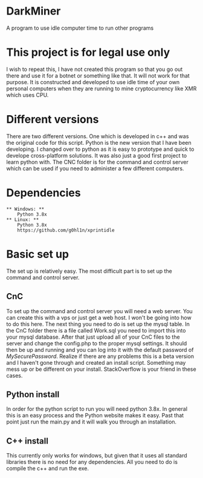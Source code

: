 # DarkMiner
 A program to use idle computer time to run other programs

# This project is for legal use only
 I wish to repeat this, I have not created this program so that you go out there and use it for a botnet or something like that.
 It will not work for that purpose. It is constructed and developed to use idle time of your own personal computers when they are running
 to mine cryptocurrency like XMR which uses CPU.

# Different versions
There are two different versions. One which is developed in c++ and was the original code for this script. Python is the new version that I have been developing. I changed over to python as it is easy to prototype and quick to develope cross-platform solutions. It was also just a good first project to learn python with. The CNC folder is for the command and control server which can be used if you need to administer a few different computers.

# Dependencies
    ** Windows: **
        Python 3.8x
    ** Linux: **
        Python 3.8x
        https://github.com/g0hl1n/xprintidle

# Basic set up
The set up is relatively easy. The most difficult part is to set up the command and control server. 
## CnC
To set up the command and control server you will need a web server. You can create this with a vps or just get a web host. I won't be going into how to do this here. The next thing you need to do is set up the mysql table. In the CnC folder there is a file called Work.sql you need to import this into your mysql database. After that just upload all of your CnC files to the server and change the config.php to the proper mysql settings. It should then be up and running and you can log into it with the default password of *MySecurePassword*. Realize if there are any problems this is a beta version and I haven't gone through and created an install script. Something may mess up or be different on your install. StackOverflow is your friend in these cases.
## Python install
In order for the python script to run you will need python 3.8x. In general this is an easy process and the Python website makes it easy. Past that point just run the main.py and it will walk you through an installation.
## C++ install
This currently only works for windows, but given that it uses all standard libraries there is no need for any dependencies. All you need to do is compile the c++ and run the exe.